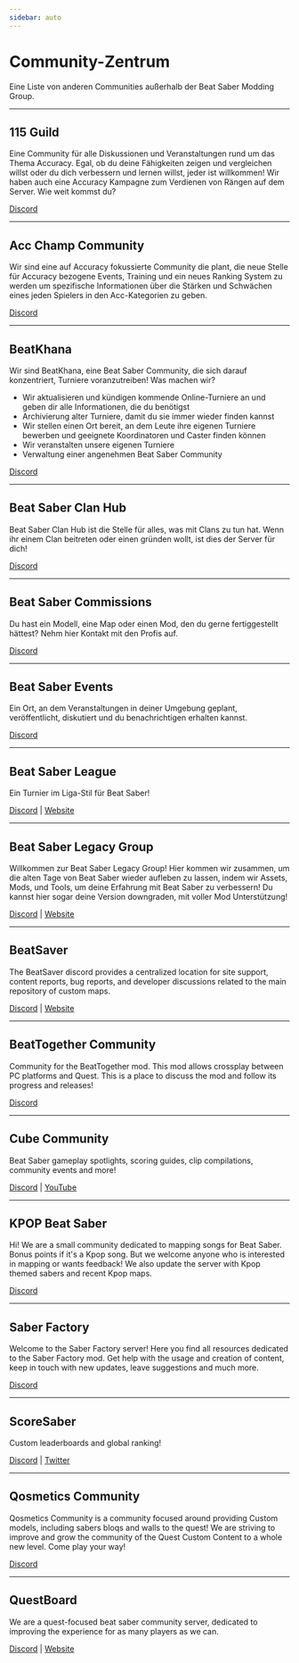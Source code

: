 ```yaml
---
sidebar: auto
---
```


# Community-Zentrum
Eine Liste von anderen Communities außerhalb der Beat Saber Modding Group.

---

## 115 Guild
Eine Community für alle Diskussionen und Veranstaltungen rund um das Thema Accuracy. Egal, ob du deine Fähigkeiten zeigen und vergleichen willst oder du dich verbessern und lernen willst, jeder ist willkommen! Wir haben auch eine Accuracy Kampagne zum Verdienen von Rängen auf dem Server. Wie weit kommst du?

[Discord](https://discord.gg/j8m8cxr)

---

## Acc Champ Community
Wir sind eine auf Accuracy fokussierte Community die plant, die neue Stelle für Accuracy bezogene Events, Training und ein neues Ranking System zu werden um spezifische Informationen über die Stärken und Schwächen eines jeden Spielers in den Acc-Kategorien zu geben.

[Discord](https://discord.gg/zd8W4rr)

---

## BeatKhana
Wir sind BeatKhana, eine Beat Saber Community, die sich darauf konzentriert, Turniere voranzutreiben! Was machen wir?

* Wir aktualisieren und kündigen kommende Online-Turniere an und geben dir alle Informationen, die du benötigst
* Archivierung alter Turniere, damit du sie immer wieder finden kannst
* Wir stellen einen Ort bereit, an dem Leute ihre eigenen Turniere bewerben und geeignete Koordinatoren und Caster finden können
* Wir veranstalten unsere eigenen Turniere
* Verwaltung einer angenehmen Beat Saber Community

[Discord](https://discord.gg/5NjfSAC)

---

## Beat Saber Clan Hub
Beat Saber Clan Hub ist die Stelle für alles, was mit Clans zu tun hat. Wenn ihr einem Clan beitreten oder einen gründen wollt, ist dies der Server für dich!

[Discord](https://discord.gg/2a89Nmm3PC)

---

## Beat Saber Commissions
Du hast ein Modell, eine Map oder einen Mod, den du gerne fertiggestellt hättest? Nehm hier Kontakt mit den Profis auf.

[Discord](https://discord.gg/e4f3WBBVnr)

---

## Beat Saber Events
Ein Ort, an dem Veranstaltungen in deiner Umgebung geplant, veröffentlicht, diskutiert und du benachrichtigen erhalten kannst.

[Discord](https://discord.gg/q92brWG)

---

## Beat Saber League
Ein Turnier im Liga-Stil für Beat Saber!

[Discord](https://discord.gg/rNmazdz) | [Website](https://beatsaberleague.com/)

---

## Beat Saber Legacy Group
Willkommen zur Beat Saber Legacy Group! Hier kommen wir zusammen, um die alten Tage von Beat Saber wieder aufleben zu lassen, indem wir Assets, Mods, und Tools, um deine Erfahrung mit Beat Saber zu verbessern! Du kannst hier sogar deine Version downgraden, mit voller Mod Unterstützung!

[Discord](https://discord.gg/MrwMx5e) | [Website](https://bslegacy.com/)

---

## BeatSaver
The BeatSaver discord provides a centralized location for site support, content reports, bug reports, and developer discussions related to the main repository of custom maps.

[Discord](https://discord.gg/rjVDapkMmj) | [Website](https://beatsaver.com/)

---

## BeatTogether Community
Community for the BeatTogether mod. This mod allows crossplay between PC platforms and Quest. This is a place to discuss the mod and follow its progress and releases!

[Discord](https://discord.com/invite/gezGrFG4tz)

---

## Cube Community
Beat Saber gameplay spotlights, scoring guides, clip compilations, community events and more!

[Discord](https://discord.gg/dwe8mbC) | [YouTube](https://youtube.com/CubeCommunity)

---

## KPOP Beat Saber
Hi! We are a small community dedicated to mapping songs for Beat Saber. Bonus points if it's a Kpop song. But we welcome anyone who is interested in mapping or wants feedback! We also update the server with Kpop themed sabers and recent Kpop maps.

[Discord](https://discord.gg/c9uHGYP)

---

## Saber Factory
Welcome to the Saber Factory server! Here you find all resources dedicated to the Saber Factory mod. Get help with the usage and creation of content, keep in touch with new updates, leave suggestions and much more.

[Discord](https://discord.gg/PjD7WcChH3)

---

## ScoreSaber
Custom leaderboards and global ranking!

[Discord](https://discord.gg/WpuDMwU) | [Twitter](https://twitter.com/scoresaber)

---

## Qosmetics Community
Qosmetics Community is a community focused around providing Custom models, including sabers bloqs and walls to the quest! We are striving to improve and grow the community of the Quest Custom Content to a whole new level. Come play your way!

[Discord](https://discord.gg/NXnPYEh)

---

## QuestBoard
We are a quest-focused beat saber community server, dedicated to improving the experience for as many players as we can.

[Discord](https://discord.gg/d6DyW9v) | [Website](https://www.questmodding.com/)
